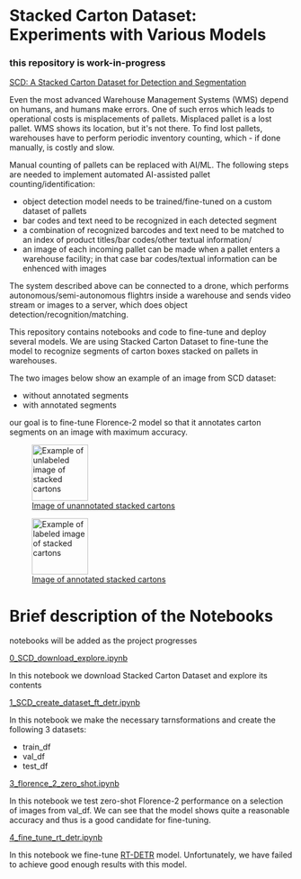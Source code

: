 # Stacked Carton Dataset: Experiments with Various Models
### this repository is work-in-progress  

[SCD: A Stacked Carton Dataset for Detection and Segmentation](https://arxiv.org/abs/2102.12808)  


Even the most advanced Warehouse Management Systems (WMS) depend on humans, and humans make errors. One of such erros which leads to operational costs is misplacements of pallets. Misplaced pallet is a lost pallet. WMS shows its location, but it's not there. To find lost pallets, warehouses  have to perform periodic inventory counting, which - if done manually, is costly and slow.  

Manual counting of pallets can be replaced with AI/ML. The following steps are needed to implement automated AI-assisted pallet counting/identification:  

- object detection model needs to be trained/fine-tuned on a custom dataset of pallets
- bar codes and text need to be recognized in each detected segment
- a combination of recognized barcodes and text need to be matched to an index of product titles/bar codes/other textual information/
- an image of each incoming pallet can be made when a pallet enters a warehouse facility; in that case bar codes/textual information can be enhenced with images  

The system described above can be connected to a drone, which performs autonomous/semi-autonomous flightrs inside a warehouse and sends video stream or images to a server, which does object detection/recognition/matching. 

This repository contains notebooks and code to fine-tune and deploy several models. We are using Stacked Carton Dataset to fine-tune the model to recognize segments of carton boxes stacked on pallets in warehouses. 

The two images below show an example of an image from SCD dataset: 
* without annotated segments
* with annotated segments

our goal is to fine-tune Florence-2 model so that it annotates carton segments on an image with maximum accuracy.  


<p align="center">
    <a href="https://github.com/aguille-vert/stacked-carton-recognition/blob/main/images/carton_00.png" target="_blank">
        <figure>
            <img src="https://github.com/aguille-vert/stacked-carton-recognition/blob/main/images/carton_00.png" alt="Example of unlabeled image of stacked cartons" width="100"/>
            <figcaption>Image of unannotated stacked cartons</figcaption>
        </figure>
    </a>
</p>

<p align="center">
    <a href="https://github.com/aguille-vert/stacked-carton-recognition/blob/main/images/carton_01.png" target="_blank">
        <figure>
            <img src="https://github.com/aguille-vert/stacked-carton-recognition/blob/main/images/carton_01.png" alt="Example of labeled image of stacked cartons" width="100"/>
            <figcaption>Image of annotated stacked cartons</figcaption>
        </figure>
    </a>
</p>


# Brief description of the Notebooks
notebooks will be added as the project progresses

[0_SCD_download_explore.ipynb](https://github.com/aguille-vert/florence-2-scd/blob/main/notebooks/0_SCD_download_explore.ipynb)  

In this notebook we download Stacked Carton Dataset and explore its contents 


[1_SCD_create_dataset_ft_detr.ipynb](https://github.com/aguille-vert/stacked-carton-recognition/blob/main/notebooks/1_SCD_create_dataset_ft_detr.ipynb)  

In this notebook we make the necessary tarnsformations and create the following 3 datasets:
* train_df
* val_df
* test_df  

[3_florence_2_zero_shot.ipynb](https://github.com/aguille-vert/florence-2-scd/blob/main/notebooks/3_florence_2_zero_shot.ipynb)  

In this notebook we test zero-shot Florence-2 performance on a selection of images from val_df. We can see that the model shows quite a reasonable accuracy and thus is a good candidate for fine-tuning.  

[4_fine_tune_rt_detr.ipynb](https://github.com/aguille-vert/stacked-carton-recognition/blob/main/notebooks/4_fine_tune_rt_detr.ipynb)  

In this notebook we fine-tune [RT-DETR](https://huggingface.co/PekingU/rtdetr_r50vd_coco_o365) model. Unfortunately, we have failed to achieve good enough results with this model.